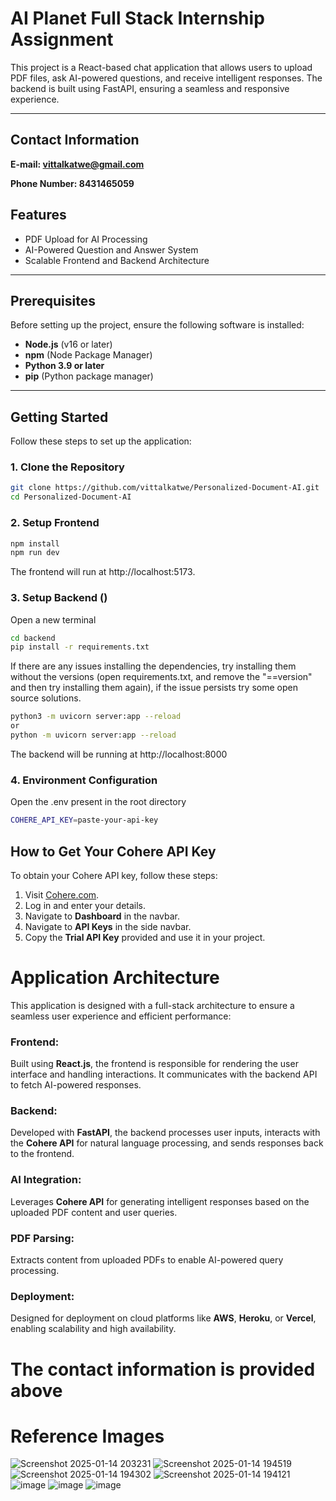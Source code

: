 # AI Planet Full Stack Internship Assignment

This project is a React-based chat application that allows users to upload PDF files, ask AI-powered questions, and receive intelligent responses. The backend is built using FastAPI, ensuring a seamless and responsive experience.

---

## Contact Information
**E-mail: **vittalkatwe@gmail.com****

**Phone Number: **8431465059****

## Features

- PDF Upload for AI Processing
- AI-Powered Question and Answer System
- Scalable Frontend and Backend Architecture

---

## Prerequisites

Before setting up the project, ensure the following software is installed:

- **Node.js** (v16 or later)  
- **npm** (Node Package Manager)  
- **Python 3.9 or later**  
- **pip** (Python package manager)

---

## Getting Started

Follow these steps to set up the application:

### 1. Clone the Repository

```bash
git clone https://github.com/vittalkatwe/Personalized-Document-AI.git
cd Personalized-Document-AI
```

### 2. Setup Frontend
```bash
npm install
npm run dev
```

The frontend will run at http://localhost:5173.


### 3. Setup Backend ()
Open a new terminal
```bash
cd backend
pip install -r requirements.txt
```
If there are any issues installing the dependencies, try installing them without the versions (open requirements.txt, and remove the "==version" and then try installing them again), if the issue persists try some open source solutions.

```bash
python3 -m uvicorn server:app --reload
or
python -m uvicorn server:app --reload
```
The backend will be running at http://localhost:8000

### 4. Environment Configuration
Open the .env present in the root directory
```bash
COHERE_API_KEY=paste-your-api-key
```


## How to Get Your Cohere API Key

To obtain your Cohere API key, follow these steps:

1. Visit [Cohere.com](https://cohere.com/).
2. Log in and enter your details.
3. Navigate to **Dashboard** in the navbar.
4. Navigate to **API Keys** in the side navbar.
5. Copy the **Trial API Key** provided and use it in your project.

# Application Architecture
This application is designed with a full-stack architecture to ensure a seamless user experience and efficient performance:

### Frontend:
Built using **React.js**, the frontend is responsible for rendering the user interface and handling interactions. It communicates with the backend API to fetch AI-powered responses.

### Backend:
Developed with **FastAPI**, the backend processes user inputs, interacts with the **Cohere API** for natural language processing, and sends responses back to the frontend.

### AI Integration:
Leverages **Cohere API** for generating intelligent responses based on the uploaded PDF content and user queries.

### PDF Parsing:
Extracts content from uploaded PDFs to enable AI-powered query processing.

### Deployment:
Designed for deployment on cloud platforms like **AWS**, **Heroku**, or **Vercel**, enabling scalability and high availability.

# The contact information is provided above


# Reference Images
![Screenshot 2025-01-14 203231](https://github.com/user-attachments/assets/868ad2a8-c357-4f7b-9dd7-c363e2a8fd29)
![Screenshot 2025-01-14 194519](https://github.com/user-attachments/assets/1c56e991-5f23-4409-8c32-5ba4392928fb)
![Screenshot 2025-01-14 194302](https://github.com/user-attachments/assets/3aeba83e-b260-44f7-bdda-f76be9c224aa)
![Screenshot 2025-01-14 194121](https://github.com/user-attachments/assets/9f114b85-d1da-4ccc-9d7a-70fb5403fa80)
![image](https://github.com/user-attachments/assets/feb0a686-b744-4ea9-a9fe-37d892c9c15c)
![image](https://github.com/user-attachments/assets/0f9104af-2bc5-4dcf-85b4-466386de86d3)
![image](https://github.com/user-attachments/assets/80f8996b-5711-49ca-87d1-aa0454fc1793)



